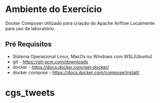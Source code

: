 # Ambiente do Exercício
Docker Composer utilizado para criação do Apache Airflow Localmente para uso de laboratório.


## Pré Requisitos
- Sistema Operacional Linux, MacOs ou Windows com WSL(Ubuntu)
- git               - https://git-scm.com/downloads
- docker            - https://docs.docker.com/get-docker/
- docker compose    - https://docs.docker.com/compose/install/
# cgs_tweets
